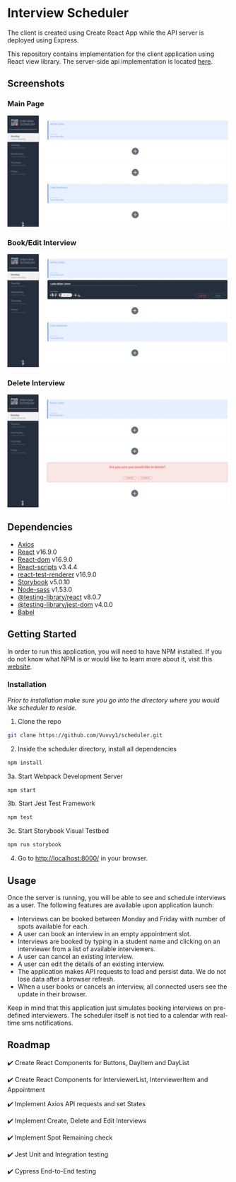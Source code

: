 # Interview Scheduler

The client is created using Create React App while the API server is deployed using Express.

This repository contains implementation for the client application using React view library. The server-side api implementation is located [here](https://github.com/Vuvvy1/scheduler-api).

## Screenshots

### Main Page
!["Screenshot of Main page"](docs/main.png)

### Book/Edit Interview
!["Screenshot for Booking an Interview"](docs/book.png)

### Delete Interview
!["Screenshot for Deleting an Interview"](docs/delete.png)

## Dependencies

- [Axios](https://www.npmjs.com/package/axios)
- [React](https://reactjs.org/) v16.9.0
- [React-dom](https://reactjs.org/) v16.9.0
- [React-scripts](https://reactjs.org/) v3.4.4
- [react-test-renderer](https://reactjs.org/docs/test-renderer.html) v16.9.0
- [Storybook](https://storybook.js.org/) v5.0.10
- [Node-sass](https://www.npmjs.com/package/node-sass) v1.53.0
- [@testing-library/react](https://testing-library.com/docs/react-testing-library/intro/) v8.0.7
- [@testing-library/jest-dom](https://testing-library.com/docs/dom-testing-library/intro) v4.0.0
- [Babel](https://babeljs.io/)

## Getting Started

In order to run this application, you will need to have NPM installed. If you do not know what NPM is or would like to learn more about it, visit this [website](https://docs.npmjs.com/about-npm).

### Installation

_Prior to installation make sure you go into the directory where you would like scheduler to reside._ 

1. Clone the repo
  ```sh
  git clone https://github.com/Vuvvy1/scheduler.git
  ```
2. Inside the scheduler directory, install all dependencies
  ```sh
  npm install
  ```
3a. Start Webpack Development Server
  ```sh
  npm start
  ```
3b. Start Jest Test Framework
```sh
npm test
```
3c. Start Storybook Visual Testbed
```sh
npm run storybook
```
4. Go to <http://localhost:8000/> in your browser.

## Usage

Once the server is running, you will be able to see and schedule interviews as a user. The following features are available upon application launch:
- Interviews can be booked between Monday and Friday wiith number of spots available for each.
- A user can book an interview in an empty appointment slot.
- Interviews are booked by typing in a student name and clicking on an interviewer from a list of available interviewers.
- A user can cancel an existing interview.
- A user can edit the details of an existing interview.
- The application makes API requests to load and persist data. We do not lose data after a browser refresh.
- When a user books or cancels an interview, all connected users see the update in their browser.

Keep in mind that this application just simulates booking interviews on pre-defined interviewers. The scheduler itself is not tied to a calendar with real-time sms notifications.

## Roadmap

:heavy_check_mark: Create React Components for Buttons, DayItem and DayList

:heavy_check_mark: Create React Components for InterviewerList, InterviewerItem and Appointment

:heavy_check_mark: Implement Axios API requests and set States

:heavy_check_mark: Implement Create, Delete and Edit Interviews

:heavy_check_mark: Implement Spot Remaining check

:heavy_check_mark: Jest Unit and Integration testing

:heavy_check_mark: Cypress End-to-End testing